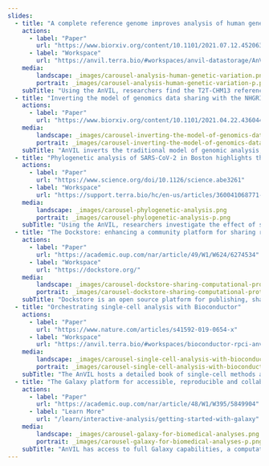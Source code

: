 ```yaml
---
slides:
  - title: "A complete reference genome improves analysis of human genetic variation"
    actions:
      - label: "Paper"
        url: "https://www.biorxiv.org/content/10.1101/2021.07.12.452063v1"
      - label: "Workspace"
        url: "https://anvil.terra.bio/#workspaces/anvil-datastorage/AnVIL_T2T"
    media:
        landscape: _images/carousel-analysis-human-genetic-variation.png
        portrait: _images/carousel-analysis-human-genetic-variation-p.png
    subTitle: "Using the AnVIL, researchers find the T2T-CHM13 reference genome universally improves the analysis of human genetic variation."
  - title: "Inverting the model of genomics data sharing with the NHGRI Genomic Data Science Analysis, Visualization, and Informatics Lab-space (AnVIL)"
    actions:
      - label: "Paper"
        url: "https://www.biorxiv.org/content/10.1101/2021.04.22.436044v1"
    media:
        landscape: _images/carousel-inverting-the-model-of-genomics-data.png
        portrait: _images/carousel-inverting-the-model-of-genomics-data-p.png
    subTitle: "AnVIL inverts the traditional model of genomic analysis, eliminating data movement and providing scalable, shared computing resources."
  - title: "Phylogenetic analysis of SARS-CoV-2 in Boston highlights the impact of superspreading events"
    actions:
      - label: "Paper"
        url: "https://www.science.org/doi/10.1126/science.abe3261"
      - label: "Workspace"
        url: "https://support.terra.bio/hc/en-us/articles/360041068771--COVID-19-workspaces-data-and-tools-in-Terra"
    media:
        landscape: _images/carousel-phylogenetic-analysis.png
        portrait: _images/carousel-phylogenetic-analysis-p.png
    subTitle: "Using the AnVIL, researchers investigate the effect of superspreading events in the Boston area."
  - title: "The Dockstore: enhancing a community platform for sharing reproducible and accessible computational protocols"
    actions:
      - label: "Paper"
        url: "https://academic.oup.com/nar/article/49/W1/W624/6274534"
      - label: "Workspace"
        url: "https://dockstore.org/"
    media:
        landscape: _images/carousel-dockstore-sharing-computational-protocols.png
        portrait: _images/carousel-dockstore-sharing-computational-protocols-p.png
    subTitle: "Dockstore is an open source platform for publishing, sharing, and finding bioinformatics tools and workflows."
  - title: "Orchestrating single-cell analysis with Bioconductor"
    actions:
      - label: "Paper"
        url: "https://www.nature.com/articles/s41592-019-0654-x"
      - label: "Workspace"
        url: "https://anvil.terra.bio/#workspaces/bioconductor-rpci-anvil/Bioconductor-Book-OrchestratingSingleCellAnalysis"
    media:
        landscape: _images/carousel-single-cell-analysis-with-bioconductor.png
        portrait: _images/carousel-single-cell-analysis-with-bioconductor-p.png
    subTitle: "The AnVIL hosts a detailed book of single-cell methods and analysis techniques."
  - title: "The Galaxy platform for accessible, reproducible and collaborative biomedical analyses: 2020 update"
    actions:
      - label: "Paper"
        url: "https://academic.oup.com/nar/article/48/W1/W395/5849904"
      - label: "Learn More"
        url: "/learn/interactive-analysis/getting-started-with-galaxy"
    media:
        landscape: _images/carousel-galaxy-for-biomedical-analyses.png
        portrait: _images/carousel-galaxy-for-biomedical-analyses-p.png
    subTitle: "AnVIL has access to full Galaxy capabilities, a computational workbench used by thousands of scientists to analyze biomedical data."
---
```

